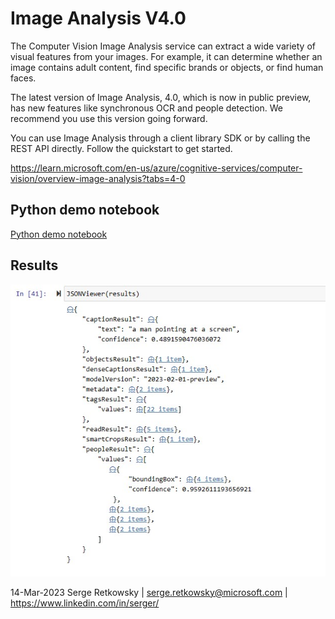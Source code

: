 #  Image Analysis V4.0

The Computer Vision Image Analysis service can extract a wide variety of visual features from your images. For example, it can determine whether an image contains adult content, find specific brands or objects, or find human faces.

The latest version of Image Analysis, 4.0, which is now in public preview, has new features like synchronous OCR and people detection. We recommend you use this version going forward.

You can use Image Analysis through a client library SDK or by calling the REST API directly. Follow the quickstart to get started.

https://learn.microsoft.com/en-us/azure/cognitive-services/computer-vision/overview-image-analysis?tabs=4-0

## Python demo notebook
<a href="https://seretkow8.westeurope.instances.azureml.ms/notebooks/Users/seretkow/florence/Azure%20CV4/Image%20Analysis%20V4.0.ipynb">Python demo notebook</a>

## Results
<img src="res.jpg">

14-Mar-2023 Serge Retkowsky | serge.retkowsky@microsoft.com | https://www.linkedin.com/in/serger/
